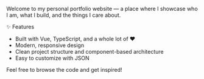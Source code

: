 Welcome to my personal portfolio website — a place where I showcase who I am, what I build, and the things I care about.

✨ Features
- Built with Vue, TypeScript, and a whole lot of ❤️
- Modern, responsive design
- Clean project structure and component-based architecture
- Easy to customize with JSON

Feel free to browse the code and get inspired!
